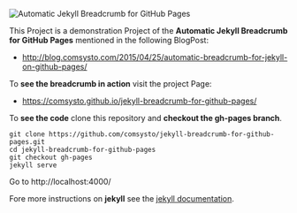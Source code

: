 ![Automatic Jekyll Breadcrumb for GitHub Pages](https://comsysto.github.io/jekyll-breadcrumb-for-github-pages/img/breadcrumb-banner.png)

This Project is a demonstration Project of the **Automatic Jekyll Breadcrumb for GitHub Pages** mentioned in the following BlogPost:
  - http://blog.comsysto.com/2015/04/25/automatic-breadcrumb-for-jekyll-on-github-pages/

To **see the breadcrumb in action** visit the project Page:
  - https://comsysto.github.io/jekyll-breadcrumb-for-github-pages/

To **see the code** clone this repository and **checkout the gh-pages branch**.

```
git clone https://github.com/comsysto/jekyll-breadcrumb-for-github-pages.git
cd jekyll-breadcrumb-for-github-pages
git checkout gh-pages
jekyll serve
```
Go to http://localhost:4000/

Fore more instructions on **jekyll** see the [jekyll documentation](http://jekyllrb.com/).
